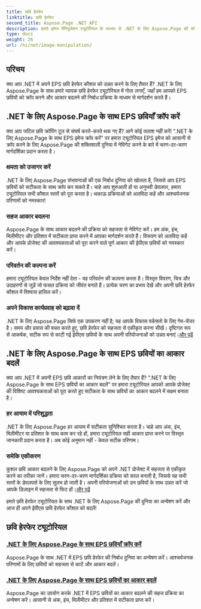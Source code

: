 ```yaml
---
title: छवि हेरफेर
linktitle: छवि हेरफेर
second_title: Aspose.Page .NET API
description: हमारे इमेज मैनिपुलेशन ट्यूटोरियल के माध्यम से .NET के लिए Aspose.Page की शक्ति का पता लगाएं। आश्चर्यजनक और सटीक परिणामों के लिए आसानी से ईपीएस छवियों को काटें और आकार बदलें।
type: docs
weight: 26
url: /hi/net/image-manipulation/
---
```

## परिचय

क्या आप .NET में अपने EPS छवि हेरफेर कौशल को उन्नत करने के लिए तैयार हैं? .NET के लिए Aspose.Page के साथ हमारे व्यापक छवि हेरफेर ट्यूटोरियल में गोता लगाएँ, जहाँ हम आपको EPS छवियों को क्रॉप करने और आकार बदलने की निर्बाध प्रक्रिया के माध्यम से मार्गदर्शन करते हैं।

## .NET के लिए Aspose.Page के साथ EPS छवियाँ क्रॉप करें
क्या आप जटिल छवि क्रॉपिंग टूल से संघर्ष करते-करते थक गए हैं? आगे कोई तलाश नहीं करें! ".NET के लिए Aspose.Page के साथ EPS इमेज क्रॉप करें" पर हमारा ट्यूटोरियल EPS इमेज को आसानी से क्रॉप करने के लिए Aspose.Page की शक्तिशाली दुनिया में नेविगेट करने के बारे में चरण-दर-चरण मार्गदर्शिका प्रदान करता है।

### क्षमता को उजागर करें
.NET के लिए Aspose.Page संभावनाओं की एक निर्बाध दुनिया को खोलता है, जिससे आप EPS छवियों को सटीकता के साथ क्रॉप कर सकते हैं। चाहे आप शुरुआती हों या अनुभवी डेवलपर, हमारा ट्यूटोरियल सभी कौशल स्तरों को पूरा करता है। थकाऊ प्रक्रियाओं को अलविदा कहें और आश्चर्यजनक परिणामों को नमस्कार!

### सहज आकार बदलना
Aspose.Page के साथ आकार बदलने की प्रक्रिया को सहजता से नेविगेट करें। हम अंक, इंच, मिलीमीटर और प्रतिशत में सटीकता प्राप्त करने में आपका मार्गदर्शन करते हैं। विरूपण को अलविदा कहें और आपके प्रोजेक्ट की आवश्यकताओं को पूरा करने वाले पूर्ण आकार की ईपीएस छवियों को नमस्कार करें।

### परिवर्तन की कल्पना करें
हमारा ट्यूटोरियल केवल निर्देश नहीं देता - यह परिवर्तन की कल्पना करता है। विस्तृत विवरण, चित्र और उदाहरणों से जुड़ें जो फसल प्रक्रिया को जीवंत बनाते हैं। प्रत्येक चरण का प्रभाव देखें और अपनी छवि हेरफेर कौशल में विश्वास हासिल करें।

### अपने विकास कार्यप्रवाह को बढ़ावा दें
 .NET के लिए Aspose.Page सिर्फ एक उपकरण नहीं है; यह आपके विकास वर्कफ़्लो के लिए गेम-चेंजर है। समय और प्रयास की बचत करते हुए, छवि हेरफेर को सहजता से एकीकृत करना सीखें। दृष्टिगत रूप से आकर्षक, सटीक रूप से काटी गई ईपीएस छवियों के साथ अपनी परियोजनाओं को उन्नत बनाएं।[और पढ़ें](./crop-eps-images/)

## .NET के लिए Aspose.Page के साथ EPS छवियों का आकार बदलें
क्या आप .NET में अपनी EPS छवि आकारों का नियंत्रण लेने के लिए तैयार हैं? ".NET के लिए Aspose.Page के साथ EPS छवियों का आकार बदलें" पर हमारा ट्यूटोरियल आपको आपके प्रोजेक्ट की विशिष्ट आवश्यकताओं को पूरा करते हुए सटीकता के साथ छवियों का आकार बदलने में सक्षम बनाता है।

### हर आयाम में परिशुद्धता
.NET के लिए Aspose.Page हर आयाम में सटीकता सुनिश्चित करता है। चाहे आप अंक, इंच, मिलीमीटर या प्रतिशत के साथ काम कर रहे हों, हमारा ट्यूटोरियल सही आकार प्राप्त करने पर विस्तृत जानकारी प्रदान करता है। अब कोई अनुमान नहीं - केवल सटीक परिणाम।

### समेकि एकीकरण
 कुशल छवि आकार बदलने के लिए Aspose.Page को अपने .NET प्रोजेक्ट में सहजता से एकीकृत करने का तरीका जानें। हमारा चरण-दर-चरण मार्गदर्शिका प्रक्रिया को सरल बनाती है, जिससे यह सभी स्तरों के डेवलपर्स के लिए सुलभ हो जाती है। अपनी परियोजनाओं को उन छवियों के साथ उन्नत करें जो आपके डिज़ाइन में सहजता से फिट हों।[और पढ़ें](./resize-eps-images/)

हमारे छवि हेरफेर ट्यूटोरियल के साथ .NET के लिए Aspose.Page की दुनिया का अन्वेषण करें और आज ही अपने ईपीएस छवि हेरफेर कौशल को बदलें!
## छवि हेरफेर ट्यूटोरियल
### [.NET के लिए Aspose.Page के साथ EPS छवियाँ क्रॉप करें](./crop-eps-images/)
Aspose.Page के साथ .NET में EPS छवि हेरफेर की निर्बाध दुनिया का अन्वेषण करें। आश्चर्यजनक परिणामों के लिए छवियों को सहजता से काटें और आकार बदलें।
### [.NET के लिए Aspose.Page के साथ EPS छवियों का आकार बदलें](./resize-eps-images/)
Aspose.Page का उपयोग करके .NET में EPS छवियों का आकार बदलने की सहज प्रक्रिया का अन्वेषण करें। आसानी से अंक, इंच, मिलीमीटर और प्रतिशत में सटीकता प्राप्त करें।